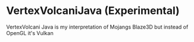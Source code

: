 # VertexVolcaniJava (Experimental)
VertexVolcani Java is my interpretation of Mojangs Blaze3D but instead of OpenGL it's Vulkan
